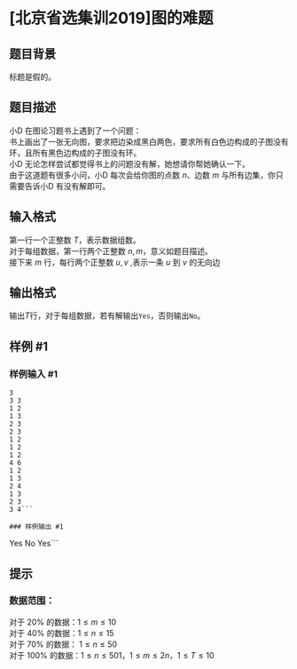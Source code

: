 # [北京省选集训2019]图的难题

## 题目背景

标题是假的。

## 题目描述

小D 在图论习题书上遇到了一个问题：  
书上画出了一张无向图，要求把边染成黑白两色，要求所有白色边构成的子图没有环，且所有黑色边构成的子图没有环。  
小D 无论怎样尝试都觉得书上的问题没有解，她想请你帮她确认一下。  
由于这道题有很多小问，小D 每次会给你图的点数 $n$、边数 $m$ 与所有边集，你只需要告诉小D 有没有解即可。

## 输入格式

第一行一个正整数 $T$，表示数据组数。  
对于每组数据，第一行两个正整数 $n,m$，意义如题目描述。  
接下来 $m$ 行，每行两个正整数 $u,v$ ,表示一条 $u$ 到 $v$ 的无向边

## 输出格式

输出$T$行，对于每组数据，若有解输出`Yes`，否则输出`No`。

## 样例 #1

### 样例输入 #1
```
3
3 3
1 2
1 3
2 3
2 3
1 2
1 2
1 2
4 6
1 2
1 3
2 4
1 3
2 3
3 4```

### 样例输出 #1

```
Yes
No
Yes```

## 提示

### 数据范围：  
对于 $20\%$ 的数据：$1\le m \le 10$  
对于 $40\%$ 的数据：$1\le n \le 15$  
对于 $70\%$ 的数据： $1\le n \le 50$  
对于 $100\%$ 的数据：$1\le n \le 501$，$1\le m \le 2n$，$1\le T \le 10$
